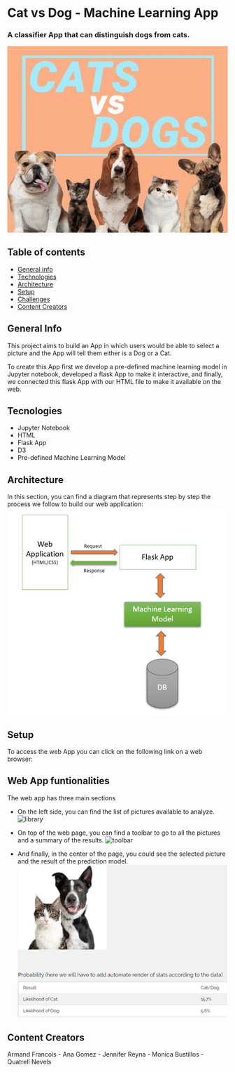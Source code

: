 # Cat vs Dog - Machine Learning App
### A classifier App that can distinguish dogs from cats.
![catgog](Readme_images/catdog_image.png)

## Table of contents
* [General info](#general-info)
* [Technologies](#technologies)
* [Architecture](#Architecture)
* [Setup](#setup)
* [Challenges](#challenges)
* [Content Creators](#Content-Creators)

## General Info
This project aims to build an App in which users would be able to select a picture and the App will tell them either is a Dog or a Cat.

To create this App first we develop a pre-defined machine learning model in Jupyter notebook, developed a flask App to make it interactive, and finally, we connected this flask App with our HTML file to make it available on the web.

## Tecnologies
* Jupyter Notebook
* HTML
* Flask App
* D3
* Pre-defined Machine Learning Model

## Architecture
In this section, you can find a diagram that represents step by step the process we follow to build our web application:
![Architecture](Readme_images/Architecture.png)

## Setup
To access the web App you can click on the following link on a web browser:

## Web App funtionalities
The web app has three main sections

* On the left side, you can find the list of pictures available to analyze.
![library](Readme_images/Photo-library.png)

* On top of the web page, you can find a toolbar to go to all the pictures and a summary of the results.
![toolbar](Readme_images/Toolbar_image.png)

* And finally, in the center of the page, you could see the selected picture and the result of the prediction model.
![prediction](Readme_images/Chart.png)

## Content Creators
Armand Francois - Ana Gomez - Jennifer Reyna - Monica Bustillos - Quatrell Nevels

